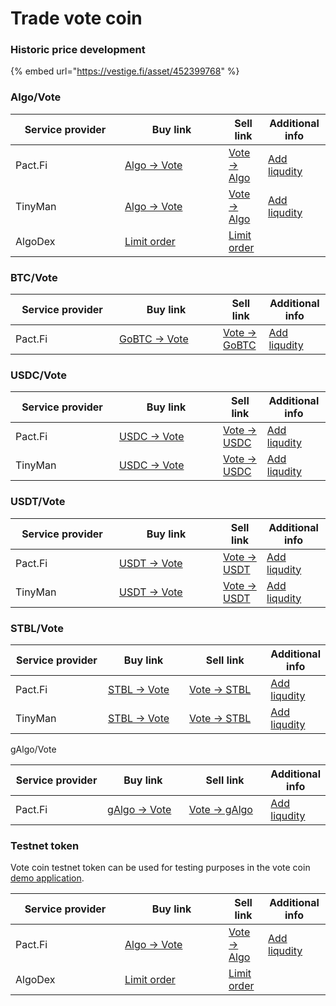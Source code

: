 # Trade vote coin

### Historic price development

{% embed url="https://vestige.fi/asset/452399768" %}

### Algo/Vote

<table><thead><tr><th width="159">Service provider</th><th width="150">Buy link</th><th>Sell link</th><th>Additional info</th></tr></thead><tbody><tr><td>Pact.Fi</td><td><a href="https://app.pact.fi/swap?pair=ALGO:0/VOTE+COIN:452399768">Algo -> Vote</a></td><td><a href="https://app.pact.fi/swap?pair=-ALGO:0/VOTE+COIN:452399768">Vote -> Algo</a></td><td><a href="https://app.pact.fi/add-liquidity/662102761">Add liqudity</a></td></tr><tr><td>TinyMan</td><td><a href="https://app.tinyman.org/#/swap?asset_in=0&#x26;asset_out=452399768">Algo -> Vote</a></td><td><a href="https://app.tinyman.org/#/swap?asset_in=452399768&#x26;asset_out=0">Vote -> Algo</a></td><td><a href="https://app.tinyman.org/#/pool/add-liquidity?asset_1=0&#x26;asset_2=452399768">Add liqudity</a></td></tr><tr><td>AlgoDex</td><td><a href="https://app.algodex.com/trade/452399768">Limit order</a></td><td><a href="https://app.algodex.com/trade/452399768">Limit order</a></td><td></td></tr></tbody></table>

### BTC/Vote

<table><thead><tr><th width="150">Service provider</th><th width="150">Buy link</th><th>Sell link</th><th>Additional info</th></tr></thead><tbody><tr><td>Pact.Fi</td><td><a href="https://app.pact.fi/swap?pair=GOBTC:386192725/VOTE+COIN:452399768">GoBTC -> Vote</a></td><td><a href="https://app.pact.fi/swap?pair=-GOBTC:386192725/VOTE+COIN:452399768">Vote -> GoBTC</a></td><td><a href="https://app.pact.fi/add-liquidity/727603109">Add liqudity</a></td></tr></tbody></table>

### USDC/Vote

<table><thead><tr><th width="150">Service provider</th><th width="150">Buy link</th><th>Sell link</th><th>Additional info</th></tr></thead><tbody><tr><td>Pact.Fi</td><td><a href="https://app.pact.fi/swap?pair=USDC:31566704/VOTE+COIN:452399768">USDC -> Vote</a></td><td><a href="https://app.pact.fi/swap?pair=-USDC:31566704/VOTE+COIN:452399768">Vote -> USDC</a></td><td><a href="https://app.pact.fi/add-liquidity/662105634">Add liqudity</a></td></tr><tr><td>TinyMan</td><td><a href="https://app.tinyman.org/#/swap?asset_in=31566704&#x26;asset_out=452399768">USDC -> Vote</a></td><td><a href="https://app.tinyman.org/#/swap?asset_in=452399768&#x26;asset_out=31566704">Vote -> USDC</a></td><td><a href="https://app.tinyman.org/#/pool/add-liquidity?asset_1=31566704&#x26;asset_2=452399768">Add liqudity</a></td></tr></tbody></table>

### USDT/Vote

<table><thead><tr><th width="150">Service provider</th><th width="150">Buy link</th><th>Sell link</th><th>Additional info</th></tr></thead><tbody><tr><td>Pact.Fi</td><td><a href="https://app.pact.fi/swap?pair=TETHER+USDT312769/VOTE+COIN452399768(1)">USDT -> Vote</a></td><td><a href="https://app.pact.fi/swap?pair=-TETHER+USDT312769/VOTE+COIN452399768(1)">Vote -> USDT</a></td><td><a href="https://app.pact.fi/add-liquidity/662144539">Add liqudity</a></td></tr><tr><td>TinyMan</td><td><a href="https://app.tinyman.org/#/swap?asset_in=312769&#x26;asset_out=452399768">USDT -> Vote</a></td><td><a href="https://app.tinyman.org/#/swap?asset_in=452399768&#x26;asset_out=312769">Vote -> USDT</a></td><td><a href="https://app.tinyman.org/#/pool/add-liquidity?asset_1=312769&#x26;asset_2=452399768">Add liqudity</a></td></tr></tbody></table>

### STBL/Vote

<table><thead><tr><th width="163.89743589743588">Service provider</th><th width="150">Buy link</th><th width="150">Sell link</th><th>Additional info</th></tr></thead><tbody><tr><td>Pact.Fi</td><td><a href="https://app.pact.fi/swap?pair=-VOTE+COIN452399768/STBL465865291(1)">STBL -> Vote</a></td><td><a href="https://app.pact.fi/swap?pair=VOTE+COIN452399768/STBL465865291(1)">Vote -> STBL</a></td><td><a href="https://app.pact.fi/add-liquidity/662165540">Add liqudity</a></td></tr><tr><td>TinyMan</td><td><a href="https://app.tinyman.org/#/swap?asset_in=465865291&#x26;asset_out=452399768">STBL -> Vote</a></td><td><a href="https://app.tinyman.org/#/swap?asset_in=452399768&#x26;asset_out=465865291">Vote -> STBL</a></td><td><a href="https://app.tinyman.org/#/pool/add-liquidity?asset_1=465865291&#x26;asset_2=452399768">Add liqudity</a></td></tr></tbody></table>

gAlgo/Vote

<table><thead><tr><th width="163.89743589743588">Service provider</th><th width="150">Buy link</th><th width="150">Sell link</th><th>Additional info</th></tr></thead><tbody><tr><td>Pact.Fi</td><td><a href="https://app.pact.fi/swap?pair=-VOTE+COIN:452399768/GOVERNANCE+ALGO:793124631">gAlgo -> Vote</a></td><td><a href="https://app.pact.fi/swap?pair=VOTE+COIN:452399768/GOVERNANCE+ALGO:793124631">Vote -> gAlgo</a></td><td><a href="https://app.pact.fi/add-liquidity/1078306383">Add liqudity</a></td></tr></tbody></table>

### Testnet token

Vote coin testnet token can be used for testing purposes in the vote coin [demo application](https://demo.vote-coin.com).

<table><thead><tr><th width="159">Service provider</th><th width="150">Buy link</th><th>Sell link</th><th>Additional info</th></tr></thead><tbody><tr><td>Pact.Fi</td><td><a href="https://testnet.pact.fi/swap?pair=ALGO0/VOTE+COIN48806985(1)">Algo -> Vote</a></td><td><a href="https://testnet.pact.fi/swap?pair=-ALGO0/VOTE+COIN48806985(1)">Vote -> Algo</a></td><td><a href="https://testnet.pact.fi/add-liquidity/88280437">Add liqudity</a></td></tr><tr><td>AlgoDex</td><td><a href="https://testnet.algodex.com/trade/48806985">Limit order</a></td><td><a href="https://testnet.algodex.com/trade/48806985">Limit order</a></td><td></td></tr></tbody></table>
